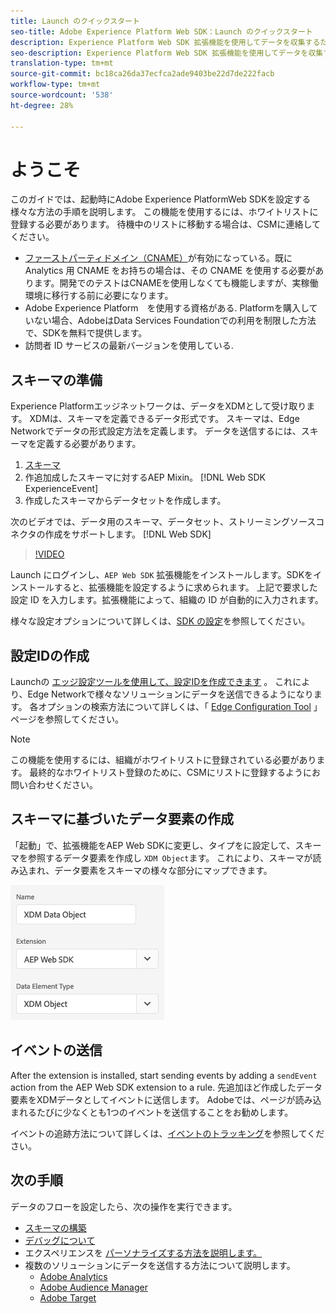 ```yaml
---
title: Launch のクイックスタート
seo-title: Adobe Experience Platform Web SDK：Launch のクイックスタート
description: Experience Platform Web SDK 拡張機能を使用してデータを収集するためのクイックスタートガイド
seo-description: Experience Platform Web SDK 拡張機能を使用してデータを収集するためのクイックスタートガイド
translation-type: tm+mt
source-git-commit: bc18ca26da37ecfca2ade9403be22d7de222facb
workflow-type: tm+mt
source-wordcount: '538'
ht-degree: 28%

---
```



# ようこそ

このガイドでは、起動時にAdobe Experience PlatformWeb SDKを設定する様々な方法の手順を説明します。 この機能を使用するには、ホワイトリストに登録する必要があります。 待機中のリストに移動する場合は、CSMに連絡してください。

- [ファーストパーティドメイン（CNAME）](https://docs.adobe.com/content/help/ja-JP/core-services/interface/ec-cookies/cookies-first-party.html)が有効になっている。既に Analytics 用 CNAME をお持ちの場合は、その CNAME を使用する必要があります。開発でのテストはCNAMEを使用しなくても機能しますが、実稼働環境に移行する前に必要になります。
- Adobe Experience Platform　を使用する資格がある. Platformを購入していない場合、AdobeはData Services Foundationでの利用を制限した方法で、SDKを無料で提供します。
- 訪問者 ID サービスの最新バージョンを使用している.

## スキーマの準備

Experience Platformエッジネットワークは、データをXDMとして受け取ります。 XDMは、スキーマを定義できるデータ形式です。 スキーマは、Edge Networkでデータの形式設定方法を定義します。 データを送信するには、スキーマを定義する必要があります。

1. [スキーマ](../../xdm/tutorials/create-schema-ui.md)
2. 作追加成したスキーマに対するAEP Mixin。 [!DNL Web SDK ExperienceEvent]
3. 作成したスキーマからデータセットを作成します。

次のビデオでは、データ用のスキーマ、データセット、ストリーミングソースコネクタの作成をサポートします。 [!DNL Web SDK]


>[!VIDEO](https://video.tv.adobe.com/v/35395?quality=12&learn=on)

Launch にログインし、`AEP Web SDK` 拡張機能をインストールします。SDKをインストールすると、拡張機能を設定するように求められます。 上記で要求した設定 ID を入力します。拡張機能によって、組織の ID が自動的に入力されます。


様々な設定オプションについて詳しくは、[SDK の設定](../fundamentals/configuring-the-sdk.md)を参照してください。

## 設定IDの作成

Launchの [エッジ設定ツールを使用して、設定IDを作成できます](../fundamentals/edge-configuration.md) 。 これにより、Edge Networkで様々なソリューションにデータを送信できるようになります。 各オプションの検索方法について詳しくは、「 [Edge Configuration Tool](../fundamentals/edge-configuration.md) 」ページを参照してください。

>[!NOTE]
>
>この機能を使用するには、組織がホワイトリストに登録されている必要があります。 最終的なホワイトリスト登録のために、CSMにリストに登録するようにお問い合わせください。

## スキーマに基づいたデータ要素の作成

「起動」で、拡張機能をAEP Web SDKに変更し、タイプをに設定して、スキーマを参照するデータ要素を作成し `XDM Object`ます。 これにより、スキーマが読み込まれ、データ要素をスキーマの様々な部分にマップできます。

![開始時の日付要素](../../assets/edge_data_element.png)

## イベントの送信

After the extension is installed, start sending events by adding a `sendEvent` action from the AEP Web SDK extension to a rule. 先追加ほど作成したデータ要素をXDMデータとしてイベントに送信します。 Adobeでは、ページが読み込まれるたびに少なくとも1つのイベントを送信することをお勧めします。

イベントの追跡方法について詳しくは、[イベントのトラッキング](../fundamentals/tracking-events.md)を参照してください。

## 次の手順

データのフローを設定したら、次の操作を実行できます。

- [スキーマの構築](https://docs.adobe.com/content/help/ja-JP/experience-platform/xdm/schema/composition.html)
- [デバッグについて](../fundamentals/debugging.md)
- エクスペリエンスを [パーソナライズする方法を説明します。](../fundamentals/rendering-personalization-content.md)
- 複数のソリューションにデータを送信する方法について説明します。
   - [Adobe Analytics](../solution-specific/analytics/analytics-overview.md)
   - [Adobe Audience Manager](../solution-specific/audience-manager/audience-manager-overview.md)
   - [Adobe Target](../solution-specific/target/target-overview.md)
